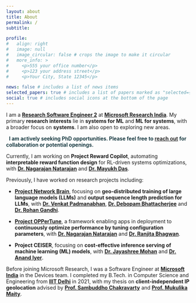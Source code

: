 ```yaml
---
layout: about
title: About
permalink: /
subtitle:

profile:
#   align: right
#   image: null
#   image_circular: false # crops the image to make it circular
#   more_info: >
#     <p>555 your office number</p>
#     <p>123 your address street</p>
#     <p>Your City, State 12345</p>

news: false # includes a list of news items
selected_papers: true # includes a list of papers marked as "selected={true}"
social: true # includes social icons at the bottom of the page
---
```


I am a **[Research Software Engineer 2](https://www.microsoft.com/en-us/research/people/karantandon)** at **[Microsoft Research India](https://www.microsoft.com/en-us/research/lab/microsoft-research-india)**. My primary **research interests** lie in **systems for ML** and **ML for systems**, with a broader focus on **systems**. I am also open to exploring new areas.

<div class="phd alert alert-info mb-4 text-center" role="alert">
    <p class="mb-0">
        <i class="fa-solid fa-bullhorn"></i>
        &nbsp;
        <b>
            I am actively seeking PhD opportunities.
            Please feel free to <a href="mailto:karan2dec@gmail.com">reach out</a> for collaboration or potential openings.
        </b>
    </p>
</div>
<style>
    .phd b, .phd i {
        color: #032830;
        font-weight: 600;
    }

    .phd a {
        color: #032830;
        text-decoration: underline;
    }
</style>

Currently, I am working on **Project Reward Copilot**, automating **interpretable reward function design** for RL-driven systems optimizations, with **[Dr. Nagarajan Natarajan](https://www.microsoft.com/en-us/research/people/nagarajn)** and **[Dr. Mayukh Das](https://www.microsoft.com/en-us/research/people/mayukhdas)**.

Previously, I have worked on research projects including:

- **[Project Network Brain](https://www.microsoft.com/en-us/research/project/netbrain)**, focusing on **geo-distributed training of large language models (LLMs)** and **output sequence length prediction for LLMs**, with **[Dr. Venkat Padmanabhan](https://www.microsoft.com/en-us/research/people/padmanab)**, **[Dr. Debopam Bhattacherjee](https://www.microsoft.com/en-us/research/people/debopamb)** and **[Dr. Rohan Gandhi](https://www.microsoft.com/en-us/research/people/rohangandhi)**.

- **[Project OPPerTune](https://www.microsoft.com/en-us/research/project/oppertune)**, a framework enabling apps in deployment to **continuously optimize performance by tuning configuration parameters**, with **[Dr. Nagarajan Natarajan](https://www.microsoft.com/en-us/research/people/nagarajn)** and **[Dr. Ranjita Bhagwan](https://scholar.google.co.in/citations?user=xhbf6_oAAAAJ)**.

- **Project CEISER**, focusing on **cost-effective inference serving of machine learning (ML) models**, with **[Dr. Jayashree Mohan](https://www.microsoft.com/en-us/research/people/jamohan)** and **[Dr. Anand Iyer](https://www.anand-iyer.com)**.

Before joining Microsoft Research, I was a Software Engineer at **[Microsoft India](https://www.microsoft.com/en-in/msidc)** in the Devices team. I completed my B.Tech. in Computer Science and Engineering from **[IIIT Delhi](https://www.iiitd.ac.in)** in 2021, with my thesis on **client-independent IP geolocation** advised by **[Prof. Sambuddho Chakravarty](https://www.iiitd.ac.in/sambuddho)** and **[Prof. Mukulika Maity](https://www.iiitd.ac.in/mukulika)**.
